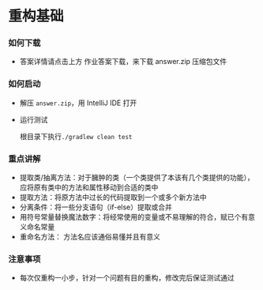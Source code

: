 # 重构基础

### 如何下载
+ 答案详情请点击上方 作业答案下载，来下载 answer.zip 压缩包文件

### 如何启动
+ 解压 `answer.zip`，用 IntelliJ IDE 打开
+ 运行测试

  根目录下执行`./gradlew clean test`

### 重点讲解

+ 提取类/抽离方法：对于臃肿的类（一个类提供了本该有几个类提供的功能），应将原有类中的方法和属性移动到合适的类中
+ 提取方法：将原方法中过长的代码提取到一个或多个新方法中
+ 分离条件：将一些分支语句（if-else）提取或合并
+ 用符号常量替换魔法数字：将经常使用的变量或不易理解的符合，赋已个有意义命名常量
+ 重命名方法： 方法名应该通俗易懂并且有意义

### 注意事项
+ 每次仅重构一小步，针对一个问题有目的重构，修改完后保证测试通过
